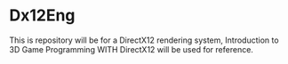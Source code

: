 # Dx12Eng
This is repository will be for a DirectX12 rendering system, Introduction to 3D Game Programming WITH DirectX12 will be used for reference.
